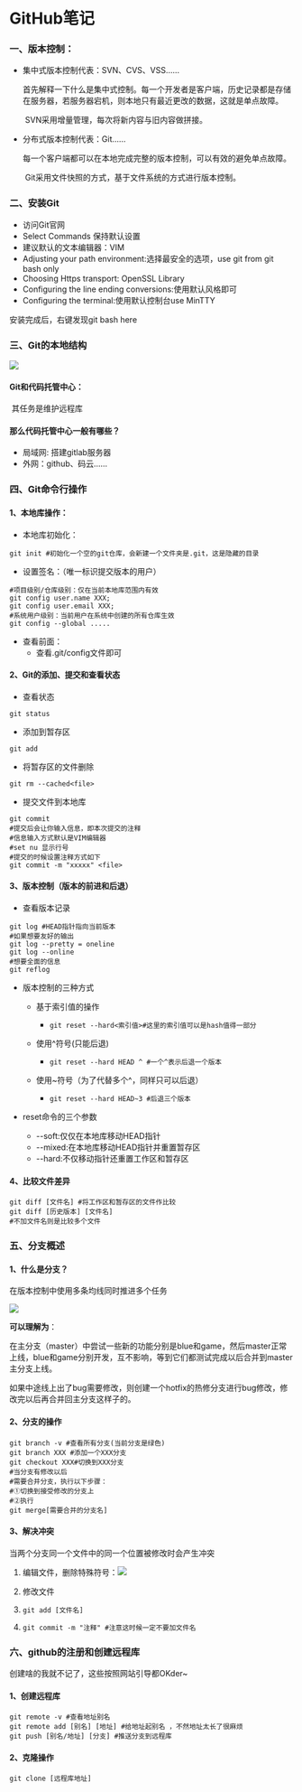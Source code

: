 # GitHub笔记

### 一、版本控制：

- 集中式版本控制代表：SVN、CVS、VSS……

  ​	首先解释一下什么是集中式控制。每一个开发者是客户端，历史记录都是存储在服务器，若服务器宕机，则本地只有最近更改的数据，这就是单点故障。

  ​	SVN采用增量管理，每次将新内容与旧内容做拼接。

- 分布式版本控制代表：Git……

  ​	每一个客户端都可以在本地完成完整的版本控制，可以有效的避免单点故障。

  ​	Git采用文件快照的方式，基于文件系统的方式进行版本控制。

### 二、安装Git

- 访问Git官网
- Select Commands 保持默认设置
- 建议默认的文本编辑器：VIM
- Adjusting your path environment:选择最安全的选项，use git from git bash only
- Choosing Https transport: OpenSSL Library
- Configuring the line ending conversions:使用默认风格即可
- Configuring the terminal:使用默认控制台use MinTTY

安装完成后，右键发现git bash here

### 三、Git的本地结构

 ![](C:\Users\A\Desktop\笔记\我的笔记_files\git1.png)

#### Git和代码托管中心：

​	其任务是维护远程库

#### 那么代码托管中心一般有哪些？

- 局域网: 搭建gitlab服务器
- 外网：github、码云……

### 四、Git命令行操作

#### 1、本地库操作：

- 本地库初始化：

```shell
git init #初始化一个空的git仓库，会新建一个文件夹是.git，这是隐藏的目录
```

- 设置签名：（唯一标识提交版本的用户）

```shell
#项目级别/仓库级别：仅在当前本地库范围内有效
git config user.name XXX;
git config user.email XXX;
#系统用户级别：当前用户在系统中创建的所有仓库生效
git config --global .....
```

- 查看前面：
  - 查看.git/config文件即可

#### 2、Git的添加、提交和查看状态

- 查看状态

```shell
git status
```

- 添加到暂存区

```shell
git add
```

- 将暂存区的文件删除

```shell
git rm --cached<file>
```

- 提交文件到本地库

```shell
git commit
#提交后会让你输入信息，即本次提交的注释
#信息输入方式默认是VIM编辑器
#set nu 显示行号
#提交的时候设置注释方式如下
git commit -m "xxxxx" <file>
```

#### 3、版本控制（版本的前进和后退）

- 查看版本记录

```shell
git log #HEAD指针指向当前版本
#如果想要友好的输出
git log --pretty = oneline
git log --online
#想要全面的信息
git reflog
```

- 版本控制的三种方式

  - 基于索引值的操作

    - ```shell
      git reset --hard<索引值>#这里的索引值可以是hash值得一部分
      ```

  - 使用^符号(只能后退)

    - ```shell
      git reset --hard HEAD ^ #一个^表示后退一个版本	
      ```

  - 使用~符号（为了代替多个^，同样只可以后退）

    - ```shell
      git reset --hard HEAD~3 #后退三个版本
      ```

- reset命令的三个参数
  - --soft:仅仅在本地库移动HEAD指针
  - --mixed:在本地库移动HEAD指针并重置暂存区
  - --hard:不仅移动指针还重置工作区和暂存区

#### 4、比较文件差异

``` shell
git diff [文件名] #将工作区和暂存区的文件作比较
git diff [历史版本] [文件名] 
#不加文件名则是比较多个文件
```

### 五、分支概述

#### 1、什么是分支？

在版本控制中使用多条均线同时推进多个任务

![](C:\Users\A\Desktop\笔记\我的笔记_files\git2.png)

**可以理解为**：

​	在主分支（master）中尝试一些新的功能分别是blue和game，然后master正常上线，blue和game分别开发，互不影响，等到它们都测试完成以后合并到master主分支上线。

​	如果中途线上出了bug需要修改，则创建一个hotfix的热修分支进行bug修改，修改完以后再合并回主分支这样子的。

#### 2、分支的操作

```shell
git branch -v #查看所有分支(当前分支是绿色)
git branch XXX #添加一个XXX分支
git checkout XXX#切换到XXX分支
#当分支有修改以后
#需要合并分支，执行以下步骤：
#①切换到接受修改的分支上
#②执行
git merge[需要合并的分支名]
```

#### 3、解决冲突

当两个分支同一个文件中的同一个位置被修改时会产生冲突

1. 编辑文件，删除特殊符号：![](C:\Users\A\Desktop\笔记\我的笔记_files\git3.png)

2. 修改文件

3. ```shell
   git add [文件名]
   ```

4. ```shell
   git commit -m "注释" #注意这时候一定不要加文件名
   ```

### 六、github的注册和创建远程库

创建啥的我就不记了，这些按照网站引导都OKder~

#### 1、创建远程库

```shell
git remote -v #查看地址别名
git remote add [别名] [地址] #给地址起别名 ，不然地址太长了很麻烦
git push [别名/地址] [分支] #推送分支到远程库
```

#### 2、克隆操作

```shell
git clone [远程库地址]
```

